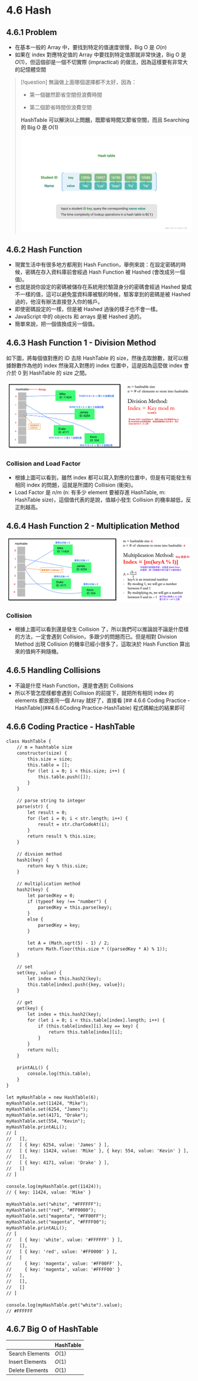 # 4.6 Hash

## 4.6.1 Problem

- 在基本一般的 Array 中，要找到特定的值速度很慢，Big O 是 $O(n)$
- 如果在 index 對應特定值的 Array 中要找到特定值那就非常快速，Big O 是 $O(1)$，但這個卻是一個不切實際 (impractical) 的做法，因為這樣要有非常大的記憶體空間

> [!question]
> 無論做上面哪個選擇都不太好，因為：
> 
> - 第一個雖然節省空間但浪費時間
> 
> - 第二個節省時間但浪費空間
> 
> **HashTable 可以解決以上問題，既節省時間又節省空間，而且 Searching 的 Big O 是 $O(1)$**
> 
> ![gh](https://raw.githubusercontent.com/SeanChenR/img_gif/main/myimage/17418934060009zq5uh.png)
## 4.6.2 Hash Function

- 現實生活中有很多地方都用到 Hash Function，舉例來說：在設定密碼的時候，密碼在存入資料庫前會經過 Hash Function 被 Hashed (會改成另一個值)。
- 也就是說你設定的密碼被儲存在系統用於驗證身分的密碼會經過 Hashed 變成不一樣的值，這可以避免當資料庫被駭的時候，駭客拿到的密碼是被 Hashed 過的，他沒有辦法直接登入你的帳戶。
- 即使密碼設定的一樣，但是被 Hashed 過後的樣子也不會一樣。
- JavaScript 中的 objects 和 arrays 是被 Hashed 過的。
- 簡單來說，把一個值換成另一個值。
## 4.6.3 Hash Function 1 - Division Method

如下圖，將每個值對應的 ID 去除 HashTable 的 size，然後去取餘數，就可以根據餘數作為他的 index 然後寫入對應的 index 位置中，這是因為這麼做 index 會介於 0 到 HashTable 的 size 之間。

![gh](https://raw.githubusercontent.com/SeanChenR/img_gif/main/myimage/1741891136000jbu0ix.png)
### Collision and Load Factor

- 根據上圖可以看到，雖然 index 都可以寫入對應的位置中，但是有可能發生有相同 index 的問題，這就是所謂的 Collision (衝突)。
- Load Factor 是 $n/m$ (n: 有多少 element 要被存進 HashTable, m: HashTable size)，這個值代表的是說，值越小發生 Collision 的機率越低，反正則越高。
## 4.6.4 Hash Function 2 - Multiplication Method

![gh](https://raw.githubusercontent.com/SeanChenR/img_gif/main/myimage/1741892300000xoyybh.png)
### Collision

- 根據上圖可以看到還是發生 Collision 了，所以我們可以推論說不論是什麼樣的方法，一定會遇到 Collision，多跟少的問題而已。但是相對 Division Method 出現 Collision 的機率已經小很多了，這取決於 Hash Function 算出來的值夠不夠隨機。
## 4.6.5 Handling Collisions

- 不論是什麼 Hash Function，還是會遇到 Collisions
- 所以不管怎麼樣都會遇到 Collision 的前提下，就把所有相同 index 的 elements 都放進同一個 Array 就好了，直接看 [## 4.6.6 Coding Practice - HashTable](##4.6.6Coding Practice-HashTable) 程式碼輸出的結果即可
## 4.6.6 Coding Practice - HashTable

```JS
class HashTable {
    // m = hashtable size
    constructor(size) {
        this.size = size;
        this.table = [];
        for (let i = 0; i < this.size; i++) {
            this.table.push([]);
        }
    }

    // parse string to integer
    parse(str) {
        let result = 0;
        for (let i = 0; i < str.length; i++) {
            result = str.charCodeAt(i);
        }
        return result % this.size;
    }

    // divsion method
    hash1(key) {
        return key % this.size;
    }

    // multiplication method
    hash2(key) {
        let parsedKey = 0;
        if (typeof key !== "number") {
            parsedKey = this.parse(key);
        }
        else {
            parsedKey = key;
        }

        let A = (Math.sqrt(5) - 1) / 2;
        return Math.floor(this.size * ((parsedKey * A) % 1));
    }

    // set 
    set(key, value) {
        let index = this.hash2(key);
        this.table[index].push({key, value});
    }

    // get 
    get(key) {
        let index = this.hash2(key);
        for (let i = 0; i < this.table[index].length; i++) {
            if (this.table[index][i].key == key) {
                return this.table[index][i];
            }
        }
        return null;
    }

    printALL() {
        console.log(this.table);
    }
}

let myHashTable = new HashTable(6);
myHashTable.set(11424, "Mike");
myHashTable.set(6254, "James");
myHashTable.set(4171, "Drake");
myHashTable.set(554, "Kevin");
myHashTable.printALL();
// [
//   [],
//   [ { key: 6254, value: 'James' } ],
//   [ { key: 11424, value: 'Mike' }, { key: 554, value: 'Kevin' } ],
//   [],
//   [ { key: 4171, value: 'Drake' } ],
//   []
// ]

console.log(myHashTable.get(11424));
// { key: 11424, value: 'Mike' }

myHashTable.set("white", "#FFFFFF");
myHashTable.set("red", "#FF0000");
myHashTable.set("magenta", "#FF00FF");
myHashTable.set("magenta", "#FFFF00");
myHashTable.printALL();
// [
//   [ { key: 'white', value: '#FFFFFF' } ],
//   [],
//   [ { key: 'red', value: '#FF0000' } ],
//   [
//     { key: 'magenta', value: '#FF00FF' },
//     { key: 'magenta', value: '#FFFF00' }
//   ],
//   [],
//   []
// ]

console.log(myHashTable.get("white").value);
// #FFFFFF
```
## 4.6.7 Big O of HashTable

|                 | HashTable |
| --------------- | --------- |
| Search Elements | $O(1)$    |
| Insert Elements | $O(1)$    |
| Delete Elements | $O(1)$    |

